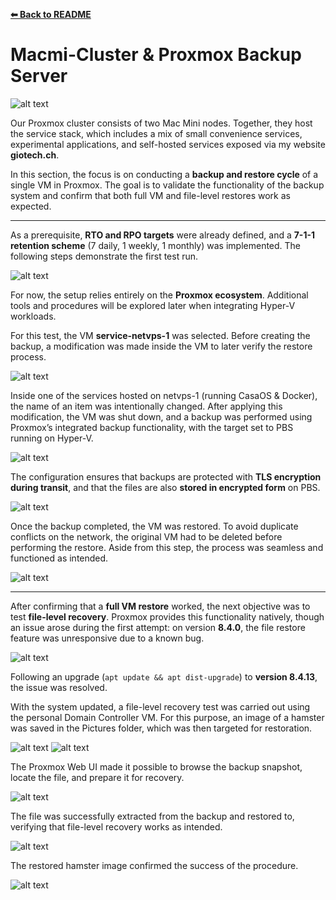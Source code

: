 **[⬅ Back to README](/README.md)**

# Macmi-Cluster & Proxmox Backup Server

![alt text](image-1.png)

Our Proxmox cluster consists of two Mac Mini nodes. Together, they host the service stack, which includes a mix of small convenience services, experimental applications, and self-hosted services exposed via my website **giotech.ch**.

In this section, the focus is on conducting a **backup and restore cycle** of a single VM in Proxmox. The goal is to validate the functionality of the backup system and confirm that both full VM and file-level restores work as expected.

---

As a prerequisite, **RTO and RPO targets** were already defined, and a **7-1-1 retention scheme** (7 daily, 1 weekly, 1 monthly) was implemented. The following steps demonstrate the first test run.

![alt text](image-3.png)

For now, the setup relies entirely on the **Proxmox ecosystem**. Additional tools and procedures will be explored later when integrating Hyper-V workloads.

For this test, the VM **service-netvps-1** was selected. Before creating the backup, a modification was made inside the VM to later verify the restore process.

![alt text](image-4.png)

Inside one of the services hosted on netvps-1 (running CasaOS & Docker), the name of an item was intentionally changed. After applying this modification, the VM was shut down, and a backup was performed using Proxmox’s integrated backup functionality, with the target set to PBS running on Hyper-V.

![alt text](image-5.png)

The configuration ensures that backups are protected with **TLS encryption during transit**, and that the files are also **stored in encrypted form** on PBS.

![alt text](image-7.png)

Once the backup completed, the VM was restored. To avoid duplicate conflicts on the network, the original VM had to be deleted before performing the restore. Aside from this step, the process was seamless and functioned as intended.

![alt text](image-8.png)

---

After confirming that a **full VM restore** worked, the next objective was to test **file-level recovery**. Proxmox provides this functionality natively, though an issue arose during the first attempt: on version **8.4.0**, the file restore feature was unresponsive due to a known bug.

![alt text](image-9.png)

Following an upgrade (`apt update && apt dist-upgrade`) to **version 8.4.13**, the issue was resolved.

With the system updated, a file-level recovery test was carried out using the personal Domain Controller VM. For this purpose, an image of a hamster was saved in the Pictures folder, which was then targeted for restoration.

![alt text](image-10.png)
![alt text](image-11.png)

The Proxmox Web UI made it possible to browse the backup snapshot, locate the file, and prepare it for recovery.

![alt text](image-12.png)

The file was successfully extracted from the backup and restored to, verifying that file-level recovery works as intended.

![alt text](image-13.png)

The restored hamster image confirmed the success of the procedure.

![alt text](image-13.png)
